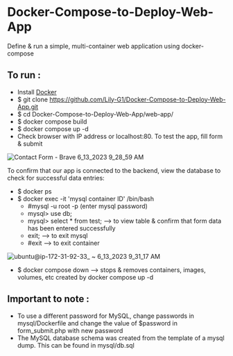 # Docker-Compose-to-Deploy-Web-App
Define &amp; run a simple, multi-container web application using docker-compose

## To run :  
- Install [Docker](https://docs.docker.com/engine/install/ubuntu/#set-up-the-repository)    
- $ git clone https://github.com/Lily-G1/Docker-Compose-to-Deploy-Web-App.git   
- $ cd Docker-Compose-to-Deploy-Web-App/web-app/  
- $ docker compose build  
- $ docker compose up -d  
- Check browser with IP address or localhost:80. To test the app, fill form & submit  

![Contact Form - Brave 6_13_2023 9_28_59 AM](https://github.com/Lily-G1/Docker-Compose-to-Deploy-Web-App/assets/104821662/826debca-09e3-4e6d-80af-0f87123528d0)  

To confirm that our app is connected to the backend, view the database to check for successful data entries:  
- $ docker ps  
- $ docker exec -it 'mysql container ID' /bin/bash  
  - #mysql -u root -p   (enter mysql password)  
   - mysql> use db;  
   - mysql> select * from test;		   --> to view table & confirm that form data has been entered successfully  
   - exit;		   --> to exit mysql  
  - #exit		   --> to exit container  
  
![ubuntu@ip-172-31-92-33_ ~ 6_13_2023 9_31_17 AM](https://github.com/Lily-G1/Docker-Compose-to-Deploy-Web-App/assets/104821662/9347dc02-2214-4118-abb7-0062733fe3f7)  

- $ docker compose down       --> stops & removes containers, images, volumes, etc created by docker compose up -d  

## Important to note :  
- To use a different password for MySQL, change passwords in mysql/Dockerfile and change the value of $password in form_submit.php with new password  
- The MySQL database schema was created from the template of a mysql dump. This can be found in mysql/db.sql  


